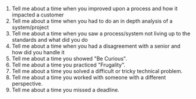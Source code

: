 1. Tell me about a time when you improved upon a process and how it impacted a customer 
2. Tell me about a time when you had to do an in depth analysis of a system/project
3. Tell me about a time when you saw a process/system not living up to the standards and what did you do 
4. Tell me about a time when you had a disagreement with a senior and how did you handle it
5. Tell me about a time you showed "Be Curious".
6. Tell me about a time you practiced "Frugality".
7. Tell me about a time you solved a difficult or tricky technical problem. 
8. Tell me about a time you worked with someone with a different perspective. 
9. Tell me about a time you missed a deadline.